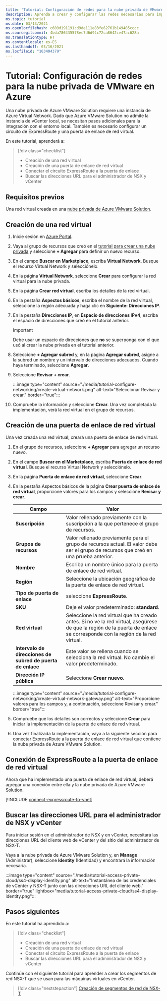 ```yaml
---
title: 'Tutorial: Configuración de redes para la nube privada de VMware en Azure'
description: Aprenda a crear y configurar las redes necesarias para implementar una nube privada en Azure.
ms.topic: tutorial
ms.date: 03/13/2021
ms.openlocfilehash: c609d191191cd9de111e83fe62761b149405cccc
ms.sourcegitcommit: 4bda786435578ec7d6d94c72ca8642ce47ac628a
ms.translationtype: HT
ms.contentlocale: es-ES
ms.lasthandoff: 03/16/2021
ms.locfileid: "103494379"
---
```

# <a name="tutorial-configure-networking-for-your-vmware-private-cloud-in-azure"></a>Tutorial: Configuración de redes para la nube privada de VMware en Azure

Una nube privada de Azure VMware Solution requiere una instancia de Azure Virtual Network. Dado que Azure VMware Solution no admite la instancia de vCenter local, se necesitan pasos adicionales para la integración con el entorno local. También es necesario configurar un circuito de ExpressRoute y una puerta de enlace de red virtual.

En este tutorial, aprenderá a:

> [!div class="checklist"]
> * Creación de una red virtual
> * Creación de una puerta de enlace de red virtual
> * Conectar el circuito ExpressRoute a la puerta de enlace
> * Buscar las direcciones URL para el administrador de NSX y vCenter

## <a name="prerequisites"></a>Requisitos previos 
Una red virtual creada en una [nube privada de Azure VMware Solution](tutorial-create-private-cloud.md). 

## <a name="create-a-virtual-network"></a>Creación de una red virtual

1. Inicie sesión en [Azure Portal](https://portal.azure.com).

1. Vaya al grupo de recursos que creó en el [tutorial para crear una nube privada](tutorial-create-private-cloud.md) y seleccione **+ Agregar** para definir un nuevo recurso. 

1. En el campo **Buscar en Marketplace**, escriba **Virtual Network**. Busque el recurso Virtual Network y selecciónelo.

1. En la página **Virtual Network**, seleccione **Crear** para configurar la red virtual para la nube privada.

1. En la página **Crear red virtual**, escriba los detalles de la red virtual.

1. En la pestaña **Aspectos básicos**, escriba el nombre de la red virtual, seleccione la región adecuada y haga clic en **Siguiente: Direcciones IP**.

1. En la pestaña **Direcciones IP**, en **Espacio de direcciones IPv4**, escriba el espacio de direcciones que creó en el tutorial anterior.

   > [!IMPORTANT]
   > Debe usar un espacio de direcciones que **no** se superponga con el que usó al crear la nube privada en el tutorial anterior.

1. Seleccione **+ Agregar subred** y, en la página **Agregar subred**, asigne a la subred un nombre y un intervalo de direcciones adecuados. Cuando haya terminado, seleccione **Agregar**.

1. Seleccione **Revisar + crear**.

   :::image type="content" source="./media/tutorial-configure-networking/create-virtual-network.png" alt-text="Seleccionar Revisar y crear." border="true":::

1. Compruebe la información y seleccione **Crear**. Una vez completada la implementación, verá la red virtual en el grupo de recursos.

## <a name="create-a-virtual-network-gateway"></a>Creación de una puerta de enlace de red virtual

Una vez creada una red virtual, creará una puerta de enlace de red virtual.

1. En el grupo de recursos, seleccione **+ Agregar** para agregar un recurso nuevo.

1. En el campo **Buscar en el Marketplace**, escriba **Puerta de enlace de red virtual**. Busque el recurso Virtual Network y selecciónelo.

1. En la página **Puerta de enlace de red virtual**, seleccione **Crear**.

1. En la pestaña Aspectos básicos de la página **Crear puerta de enlace de red virtual**, proporcione valores para los campos y seleccione **Revisar y crear**. 

   | Campo | Valor |
   | --- | --- |
   | **Suscripción** | Valor rellenado previamente con la suscripción a la que pertenece el grupo de recursos. |
   | **Grupos de recursos** | Valor rellenado previamente para el grupo de recursos actual. El valor debe ser el grupo de recursos que creó en una prueba anterior. |
   | **Nombre** | Escriba un nombre único para la puerta de enlace de red virtual. |
   | **Región** | Seleccione la ubicación geográfica de la puerta de enlace de red virtual. |
   | **Tipo de puerta de enlace** | seleccione **ExpressRoute**. |
   | **SKU** | Deje el valor predeterminado: **standard**. |
   | **Red virtual** | Seleccione la red virtual que ha creado antes. Si no ve la red virtual, asegúrese de que la región de la puerta de enlace se corresponde con la región de la red virtual. |
   | **Intervalo de direcciones de subred de puerta de enlace** | Este valor se rellena cuando se selecciona la red virtual. No cambie el valor predeterminado. |
   | **Dirección IP pública** | Seleccione **Crear nuevo**. |

   :::image type="content" source="./media/tutorial-configure-networking/create-virtual-network-gateway.png" alt-text="Proporcione valores para los campos y, a continuación, seleccione Revisar y crear." border="true":::

1. Compruebe que los detalles son correctos y seleccione **Crear** para iniciar la implementación de la puerta de enlace de red virtual. 
1. Una vez finalizada la implementación, vaya a la siguiente sección para conectar ExpressRoute a la puerta de enlace de red virtual que contiene la nube privada de Azure VMware Solution.

## <a name="connect-expressroute-to-the-virtual-network-gateway"></a>Conexión de ExpressRoute a la puerta de enlace de red virtual

Ahora que ha implementado una puerta de enlace de red virtual, deberá agregar una conexión entre ella y la nube privada de Azure VMware Solution.

[!INCLUDE [connect-expressroute-to-vnet](includes/connect-expressroute-vnet.md)]


## <a name="locate-the-urls-for-vcenter-and-nsx-manager"></a>Buscar las direcciones URL para el administrador de NSX y vCenter

Para iniciar sesión en el administrador de NSX y en vCenter, necesitará las direcciones URL del cliente web de vCenter y del sitio del administrador de NSX-T. 

Vaya a la nube privada de Azure VMware Solution y, en **Manage** (Administrar), seleccione **Identity** (Identidad) y encontrará la información necesaria.

:::image type="content" source="./media/tutorial-access-private-cloud/ss4-display-identity.png" alt-text="Instantánea de las credenciales de vCenter y NSX-T junto con las direcciones URL del cliente web." border="true" lightbox="media/tutorial-access-private-cloud/ss4-display-identity.png":::

## <a name="next-steps"></a>Pasos siguientes

En este tutorial ha aprendido a:

> [!div class="checklist"]
> * Creación de una red virtual
> * Creación de una puerta de enlace de red virtual
> * Conectar el circuito ExpressRoute a la puerta de enlace
> * Buscar las direcciones URL para el administrador de NSX y vCenter

Continúe con el siguiente tutorial para aprender a crear los segmentos de red NSX-T que se usan para las máquinas virtuales en vCenter.

> [!div class="nextstepaction"]
> [Creación de segmentos de red de NSX-T](tutorial-nsx-t-network-segment.md)